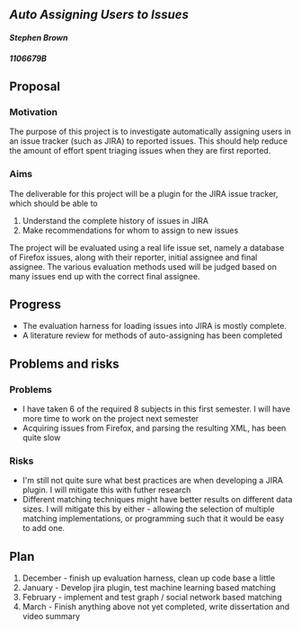 
## *Auto Assigning Users to Issues*
#### *Stephen Brown* 
#### *1106679B* 

## Proposal
### Motivation
The purpose of this project is to investigate automatically assigning users in an issue tracker (such as JIRA) to reported issues. This should help reduce the amount of effort spent
triaging issues when they are first reported.

### Aims
The deliverable for this project will be a plugin for the JIRA issue tracker, which should be able to

1. Understand the complete history of issues in JIRA
1. Make recommendations for whom to assign to new issues

The project will be evaluated using a real life issue set, namely a database of Firefox issues, along with their reporter, initial assignee and final assignee. The various evaluation methods
used will be judged based on many issues end up with the correct final assignee.

## Progress
* The evaluation harness for loading issues into JIRA is mostly complete.
* A literature review for methods of auto-assigning has been completed

## Problems and risks
### Problems
* I have taken 6 of the required 8 subjects in this first semester. I will have more time to work on the project next semester
* Acquiring issues from Firefox, and parsing the resulting XML, has been quite slow

### Risks
* I'm still not quite sure what best practices are when developing a JIRA plugin. I will mitigate this with futher research
* Different matching techniques might have better results on different data sizes. I will mitigate this by either - allowing the selection of multiple matching implementations, or
programming such that it would be easy to add one.

## Plan
1. December - finish up evaluation harness, clean up code base a little
1. January - Develop jira plugin, test machine learning based matching
1. February - implement and test graph / social network based matching
1. March - Finish anything above not yet completed, write dissertation and video summary

